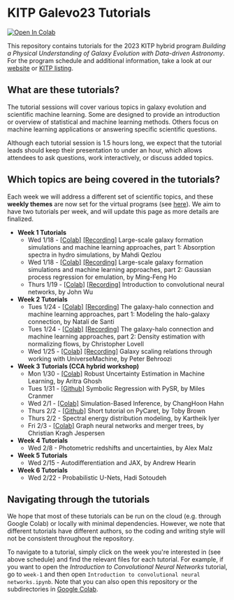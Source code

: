 # KITP Galevo23 Tutorials

[![Open In Colab](https://colab.research.google.com/assets/colab-badge.svg)](https://colab.research.google.com/github/DataDrivenGalaxyEvolution/galevo23-tutorials/)

This repository contains tutorials for the 2023 KITP hybrid program *Building a Physical Understanding of Galaxy Evolution with Data-driven Astronomy*. For the program schedule and additional information, take a look at our [website](https://datadrivengalaxyevolution.github.io) or [KITP listing](https://www.kitp.ucsb.edu/activities/galevo23).

## What are these tutorials?

The tutorial sessions will cover various topics in galaxy evolution and scientific machine learning. Some are designed to provide an introduction or overview of statistical and machine learning methods. Others focus on machine learning applications or answering specific scientific questions. 

Although each tutorial session is 1.5 hours long, we expect that the tutorial leads should keep their presentation to under an hour, which allows attendees to ask questions, work interactively, or discuss added topics. 

## Which topics are being covered in the tutorials?

Each week we will address a different set of scientific topics, and these **weekly themes** are now set for the virtual programs (see [here](https://datadrivengalaxyevolution.github.io/#virtualweeks)). We aim to have two tutorials per week, and will update this page as more details are finalized.


- **Week 1 Tutorials**
    * Wed 1/18 - [[Colab]](https://colab.research.google.com/github/DataDrivenGalaxyEvolution/galevo23-tutorials/blob/main/week-1/Large_scale_galaxy_formation_simulations_and_machine_learning_approaches_Part1_Simulated_absorption_spectra.ipynb) [[Recording]](https://online.kitp.ucsb.edu/online/galevo23/qezlou_ho/) Large-scale galaxy formation simulations and machine learning approaches, part 1: Absorption spectra in hydro simulations, by Mahdi Qezlou
    * Wed 1/18 - [[Colab]](https://colab.research.google.com/github/DataDrivenGalaxyEvolution/galevo23-tutorials/blob/main/week-1/Large_scale_galaxy_formation_simulations_and_machine_learning_approaches_(Part_2)_Gaussian_process_regression_for_emulation.ipynb) [[Recording]](https://online.kitp.ucsb.edu/online/galevo23/qezlou_ho/) Large-scale galaxy formation simulations and machine learning approaches, part 2: Gaussian process regression for emulation, by Ming-Feng Ho
    * Thurs 1/19 - [[Colab]](https://colab.research.google.com/github/DataDrivenGalaxyEvolution/galevo23-tutorials/blob/main/week-1/Introduction%20to%20convolutional%20neural%20networks.ipynb) [[Recording]](https://online.kitp.ucsb.edu/online/galevo23/wu/) Introduction to convolutional neural networks, by John Wu
- **Week 2 Tutorials**
    * Tues 1/24 - [[Colab]](https://colab.research.google.com/github/DataDrivenGalaxyEvolution/galevo23-tutorials/blob/main/week-2/tutorial_on_halo-galaxy_connection/halo-galaxy_connection.ipynb) [[Recording]](https://online.kitp.ucsb.edu/online/galevo23/desanti_lovell/) The galaxy-halo connection and machine learning approaches, part 1: Modeling the halo-galaxy connection, by Natalí de Santi 
    * Tues 1/24 - [[Colab]](https://colab.research.google.com/github/DataDrivenGalaxyEvolution/galevo23-tutorials/blob/main/week-2/tutorial_on_halo-galaxy_connection/Part2%20-%20Normalizing_flows.ipynb) [[Recording]](https://online.kitp.ucsb.edu/online/galevo23/desanti_lovell/) The galaxy-halo connection and machine learning approaches, part 2: Density estimation with normalizing flows, by Christopher Lovell
    * Wed 1/25 - [[Colab]](https://colab.research.google.com/github/DataDrivenGalaxyEvolution/galevo23-tutorials/blob/main/week-2/tutorial_on_universemachine/UniverseMachine_Tutorial.ipynb) [[Recording]](https://online.kitp.ucsb.edu/online/galevo23/behroozi/) Galaxy scaling relations through working with UniverseMachine, by Peter Behroozi
- **Week 3 Tutorials (CCA hybrid workshop)**
    * Mon 1/30 - [[Colab]](https://colab.research.google.com/github/DataDrivenGalaxyEvolution/galevo23-tutorials/blob/main/week-3/robust_uncertainties.ipynb) Robust Uncertainty Estimation in Machine Learning, by Aritra Ghosh
    * Tues 1/31 - [[Github]](https://github.com/MilesCranmer/pysr_tutorial) Symbolic Regression with PySR, by Miles Cranmer
    * Wed 2/1 - [[Colab]](https://colab.research.google.com/github/changhoonhahn/galevo23-tutorials/blob/main/week-3/sbi_tutorial.ipynb) Simulation-Based Inference, by ChangHoon Hahn
    * Thurs 2/2 - [[Github]](https://github.com/drtobybrown/KITP-CCA-Demo/blob/main/notebooks/PyCaret_Regression_Tutorial-Frozen.ipynb) Short tutorial on PyCaret, by Toby Brown
    * Thurs 2/2 - Spectral energy distribution modeling, by Kartheik Iyer
    * Fri 2/3 - [[Colab]](https://colab.research.google.com/github/DataDrivenGalaxyEvolution/galevo23-tutorials/blob/main/week-3/KITP-CCA-GNN-tutorial.ipynb) Graph neural networks and merger trees, by Christian Kragh Jespersen
- **Week 4 Tutorials**
    * Wed 2/8 - Photometric redshifts and uncertainties, by Alex Malz
- **Week 5 Tutorials**
    * Wed 2/15 - Autodifferentiation and JAX, by Andrew Hearin
- **Week 6 Tutorials**
    * Wed 2/22 - Probabilistic U-Nets, Hadi Sotoudeh

## Navigating through the tutorials

We hope that most of these tutorials can be run on the cloud (e.g. through Google Colab) or locally with minimal dependencies. However, we note that different tutorials have different authors, so the coding and writing style will not be consistent throughout the repository. 

To navigate to a tutorial, simply click on the week you're interested in (see above schedule) and find the relevant files for each tutorial. For example, if you want to open the *Introduction to Convolutional Neural Networks* tutorial, go to `week-1` and then open `Introduction to convolutional neural networks.ipynb`. Note that you can also open this repository or the subdirectories in [Google Colab](https://colab.research.google.com/github/DataDrivenGalaxyEvolution/galevo23-tutorials/).
